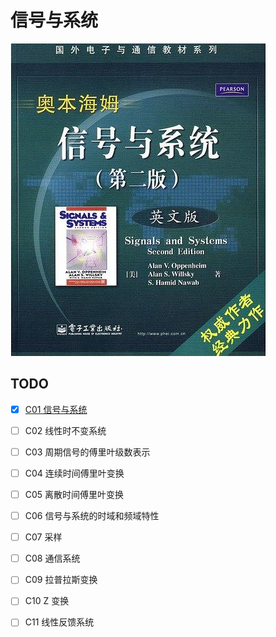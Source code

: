 # 信号与系统

![cover](https://raw.githubusercontent.com/Ubpa/ImgBed/master/Note/Math/SignalSystem/cover.jpg)

## TODO

- [x] [C01 信号与系统](https://github.com/Ubpa/Note/blob/master/Math/SignalSystem/notes/C01.md) 
- [ ] C02 线性时不变系统
- [ ] C03 周期信号的傅里叶级数表示
- [ ] C04 连续时间傅里叶变换
- [ ] C05 离散时间傅里叶变换
- [ ] C06 信号与系统的时域和频域特性
- [ ] C07 采样
- [ ] C08 通信系统
- [ ] C09 拉普拉斯变换
- [ ] C10 Z 变换
- [ ] C11 线性反馈系统

